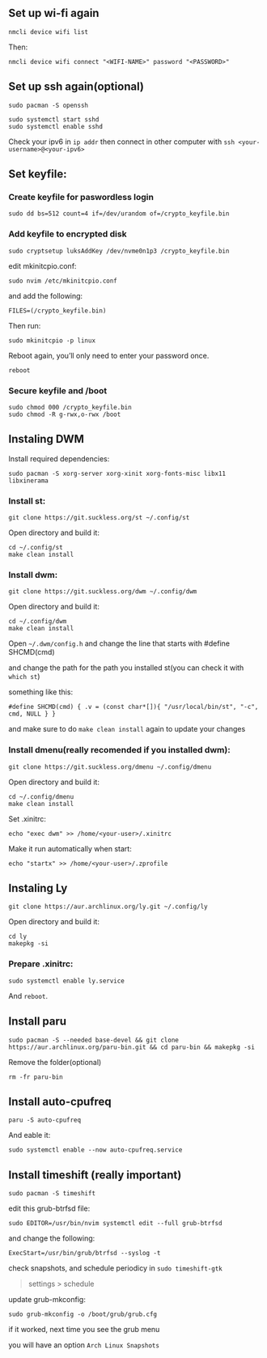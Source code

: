 ## Set up wi-fi again

```
nmcli device wifi list
```

Then:

```
nmcli device wifi connect "<WIFI-NAME>" password "<PASSWORD>"
```

## Set up ssh again(optional)

```
sudo pacman -S openssh
```

```
sudo systemctl start sshd
sudo systemctl enable sshd
```

Check your ipv6 in `ip addr` then connect in other computer
with `ssh <your-username>@<your-ipv6>`

## Set keyfile:

### Create keyfile for paswordless login

```
sudo dd bs=512 count=4 if=/dev/urandom of=/crypto_keyfile.bin
```

### Add keyfile to encrypted disk

```
sudo cryptsetup luksAddKey /dev/nvme0n1p3 /crypto_keyfile.bin
```

edit mkinitcpio.conf:

```
sudo nvim /etc/mkinitcpio.conf
```

and add the following:

```
FILES=(/crypto_keyfile.bin)
```

Then run:

```
sudo mkinitcpio -p linux
```

Reboot again, you’ll only need to enter your password once.

```
reboot
```

### Secure keyfile and /boot

```
sudo chmod 000 /crypto_keyfile.bin
sudo chmod -R g-rwx,o-rwx /boot
```

## Instaling DWM

Install required dependencies:

```
sudo pacman -S xorg-server xorg-xinit xorg-fonts-misc libx11 libxinerama 
```

### Install st:

```
git clone https://git.suckless.org/st ~/.config/st
```

Open directory and build it:

```
cd ~/.config/st
make clean install
```

### Install dwm:

```
git clone https://git.suckless.org/dwm ~/.config/dwm
```

Open directory and build it:

```
cd ~/.config/dwm
make clean install
```

Open `~/.dwm/config.h` and change the line that starts with #define SHCMD(cmd)

and change the path for the path you installed st(you can check it with `which st`)

something like this:

```
#define SHCMD(cmd) { .v = (const char*[]){ "/usr/local/bin/st", "-c", cmd, NULL } }
```

and make sure to do `make clean install` again to update your changes


### Install dmenu(really recomended if you installed dwm):

```
git clone https://git.suckless.org/dmenu ~/.config/dmenu
```

Open directory and build it:

```
cd ~/.config/dmenu
make clean install
```

Set .xinitrc:

```
echo "exec dwm" >> /home/<your-user>/.xinitrc
```

Make it run automatically when start:

```
echo "startx" >> /home/<your-user>/.zprofile
```

## Instaling Ly 

```
git clone https://aur.archlinux.org/ly.git ~/.config/ly
```

Open directory and build it:

```
cd ly
makepkg -si
```

### Prepare .xinitrc:

```
sudo systemctl enable ly.service
```

And `reboot`.

## Install paru

```
sudo pacman -S --needed base-devel && git clone https://aur.archlinux.org/paru-bin.git && cd paru-bin && makepkg -si
```

Remove the folder(optional)

```
rm -fr paru-bin
```

## Install auto-cpufreq

```
paru -S auto-cpufreq
```

And eable it:

```
sudo systemctl enable --now auto-cpufreq.service
```

## Install timeshift (really important)

```
sudo pacman -S timeshift
```

edit this grub-btrfsd file:

```
sudo EDITOR=/usr/bin/nvim systemctl edit --full grub-btrfsd
```

and change the following:

```
ExecStart=/usr/bin/grub/btrfsd --syslog -t
```

check snapshots, and schedule periodicy in `sudo timeshift-gtk`
> settings > schedule

update grub-mkconfig:

```
sudo grub-mkconfig -o /boot/grub/grub.cfg
```

if it worked, next time you see the grub menu

you will have an option `Arch Linux Snapshots`
